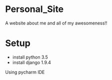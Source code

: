 Personal_Site
=============
A website about me and all of my awesomeness!!

Setup
======
- install python 3.5
- install django 1.9.4

Using pycharm IDE

